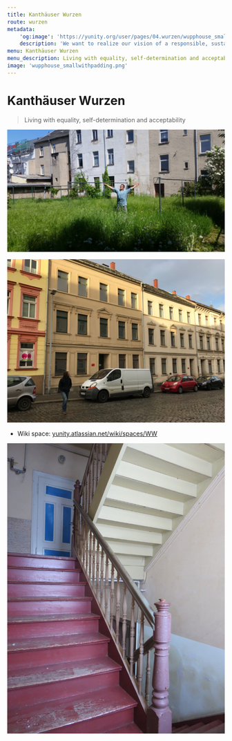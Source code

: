 ```yaml
---
title: Kanthäuser Wurzen
route: wurzen
metadata:
    'og:image': 'https://yunity.org/user/pages/04.wurzen/wupphouse_smallwithpadding.png'
    description: 'We want to realize our vision of a responsible, sustainable and open way of living'
menu: Kanthäuser Wurzen
menu_description: Living with equality, self-determination and acceptability
image: 'wupphouse_smallwithpadding.png'
---
```


# Kanthäuser Wurzen

> Living with equality, self-determination and acceptability

![](dougintheyard.jpg)

![](wurzenfront.jpg)

* Wiki space: [yunity.atlassian.net/wiki/spaces/WW](https://yunity.atlassian.net/wiki/display/WW/WuppHaus+Wurzen+Home)

![](wurzenstaircase.jpg)
